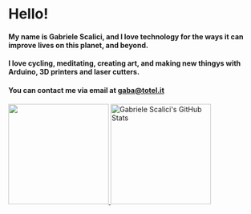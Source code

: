 <h1>
 Hello!
</h1>
<h4>
 My name is Gabriele Scalici, and I love technology for the ways it can improve lives on this planet, and beyond.
</h4>
<h4>
 I love cycling, meditating, creating art, and making new thingys with Arduino, 3D printers and laser cutters.
</h4>
<h4>
 You can contact me via email at <a href="mailto:gaba@totel.it">gaba@totel.it</a>
</h4>
<a href="https://github.com/gabacode">
 <img height="200" src="https://github-readme-stats.vercel.app/api?username=gabacode&show_icons=true&hide_border=false&count_private=true&layout=compact" />
</a>
<a href="https://github.com/gabacode">
 <img height="200" src="https://github-readme-stats.vercel.app/api/top-langs?username=gabacode&hide=html,css&layout=compact" alt="Gabriele Scalici's GitHub Stats" />
</a>
